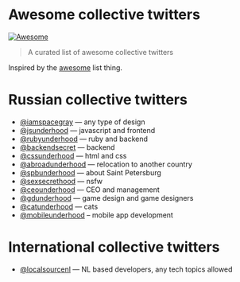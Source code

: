 # Awesome collective twitters

[![Awesome][awesome-image]][awesome-url]

> A curated list of awesome collective twitters

Inspired by the [awesome][awesome-url] list thing.

# Russian collective twitters

* [@iamspacegray](https://twitter.com/iamspacegray) — any type of design
* [@jsunderhood](https://twitter.com/jsunderhood) — javascript and frontend
* [@rubyunderhood](https://twitter.com/rubyunderhood) — ruby and backend
* [@backendsecret](https://twitter.com/backendsecret) — backend
* [@cssunderhood](https://twitter.com/cssunderhood) — html and css
* [@abroadunderhood](https://twitter.com/abroadunderhood) — relocation to another country
* [@spbunderhood](https://twitter.com/spbunderhood) — about Saint Petersburg
* [@sexsecrethood](https://twitter.com/sexsecrethood) — nsfw
* [@ceounderhood](https://twitter.com/ceounderhood) — CEO and management
* [@gdunderhood](https://twitter.com/gdunderhood) — game design and game designers
* [@catunderhood](https://twitter.com/catunderhood) — cats
* [@mobileunderhood](https://twitter.com/mobileunderhood) – mobile app development

# International collective twitters
* [@localsourcenl](https://twitter.com/localsourcenl) — NL based developers, any tech topics allowed

[awesome-url]: https://github.com/sindresorhus/awesome
[awesome-image]: https://cdn.rawgit.com/sindresorhus/awesome/d7305f38d29fed78fa85652e3a63e154dd8e8829/media/badge.svg
